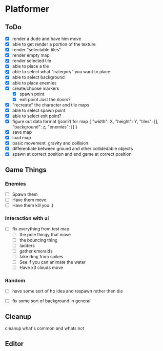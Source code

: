 # Platformer

## ToDo
- [x] render a dude and have him move
- [x] able to get render a portion of the texture
- [x] render "selectable tiles"
- [x] render empty map
- [x] render selected tile
- [x] able to place a tile
- [x] able to select what "category" you want to place
- [x] able to select background
- [x] able to place enemies
- [x] create/choose markers
    - [x] spawn point
    - [x] exit point
        Just the doors?
- [x] "recreate" the character and tile maps
- [x] able to select spawn point
- [x] able to select exit point?
- [x] figure out data format (json?) for map
    {
        "width": X,
        "height": Y, 
        "tiles": [],
        "background": z,
        "enemies": []
    }
- [x] save map
- [x] load map
- [x] basic movement, gravity and collision
- [x] differentiate between ground and other collidedable objects
- [x] spawn at correct position and end game at correct position

## Game Things
### Enemies
- [ ] Spawn them
- [ ] Have them move
- [ ] Have them kill you :)

### Interaction with ui
- [ ] fix everything from test map
    - [ ] the pole thingy that move
    - [ ] the bouncing thing
    - [ ] ladders
    - [ ] gather emeralds
    - [ ] take dmg from spikes
    - [ ] See if you can animate the water
    - [ ] Have x3 clouds move
### Random
- [ ] have some sort of hp idea and respawn rather then die
- [ ] fix some sort of background in general



## Cleanup
cleanup what's common and whats not


## Editor

